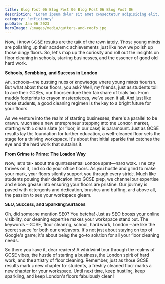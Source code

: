 ```yaml
---
title: Blog Post 06 Blog Post 06 Blog Post 06 Blog Post 06
description: "Lorem ipsum dolor sit amet consectetur adipisicing elit. Inventore similique nisi culpa, voluptatum possimus veritatis corrupti."
category: "efficiency"
pubDate: Jan 06 2023
heroImage: /images/media/gutters-and-roofs.jpg
---
```

Now, I know GCSE results are the talk of the town lately. Those young minds are polishing up their academic achievements, just like how we polish up those dingy floors. So, let's mop up the curiosity and roll out the insights on floor cleaning in schools, starting businesses, and the essence of good old hard work.

**Schools, Scrubbing, and Success in London**

Ah, schools—the bustling hubs of knowledge where young minds flourish. But what about those floors, you ask? Well, my friends, just as students toil to ace their GCSEs, our floors endure their fair share of trials too. From muddy footprints to crayon masterpieces, we've seen it all. And just like those students, a good cleaning regimen is the key to a bright future for your floors.

As we venture into the realm of starting businesses, there's a parallel to be drawn. Much like a new entrepreneur stepping into the London market, starting with a clean slate (or floor, in our case) is paramount. Just as GCSE results lay the foundation for further education, a well-cleaned floor sets the stage for a thriving workspace. It's about that initial sparkle that catches the eye and the hard work that sustains it.

**From Grime to Prime: The London Way**

Now, let's talk about the quintessential London spirit—hard work. The city thrives on it, and so do your office floors. As you hustle and grind to make your mark, your floors silently support you through every stride. Much like students pouring their dedication into GCSE prep, we channel our expertise and elbow grease into ensuring your floors are pristine. Our journey is paved with detergents and dedication, brushes and buffing, and above all, the passion to see your workspace gleam.

**SEO, Success, and Sparkling Surfaces**

Oh, did someone mention SEO? You betcha! Just as SEO boosts your online visibility, our cleaning expertise makes your workspace stand out. The keywords – GCSE, floor cleaning, school, hard work, London – are like the secret sauce for both our endeavors. It's not just about staying on top of Google's game; it's about being the go-to solution for all your floor cleaning needs.

So there you have it, dear readers! A whirlwind tour through the realms of GCSE vibes, the hustle of starting a business, the London spirit of hard work, and the artistry of floor cleaning. Remember, just as those GCSE results mark a new chapter for students, a freshly cleaned floor marks a new chapter for your workspace. Until next time, keep hustling, keep sparkling, and keep London's floors fabulously clean!